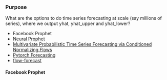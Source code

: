 ### Purpose
What are the options to do time series forecasting at scale (say millions of series), where we output yhat, yhat_upper and yhat_lower?

 * Facebook Prophet
 * [Neural Prophet](https://neuralprophet.com)
 * [Multivariate Probabilistic Time Series Forecasting via Conditioned Normalizing Flows](https://arxiv.org/abs/2002.06103)
 * [Pytorch Forecasting](https://pytorch-forecasting.readthedocs.io/en/latest/)
 * [flow-forecast](https://github.com/AIStream-Peelout/flow-forecast)

#### Facebook Prophet


